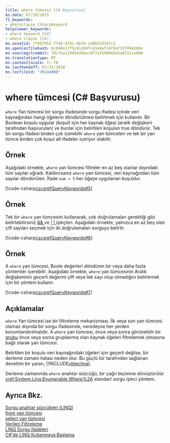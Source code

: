```yaml
---
title: where tümcesi (C# Başvurusu)
ms.date: 07/20/2015
f1_keywords:
- whereclause_CSharpKeyword
helpviewer_keywords:
- where keyword [C#]
- where clause [C#]
ms.assetid: 7f9bf952-7744-4f91-b676-cddb55d107c3
ms.openlocfilehash: bc040e17f5c612b9fc43a9ef24fb6f15f0942b8e
ms.sourcegitcommit: 70c76a12449439bac0f7a359866be5a0311ce960
ms.translationtype: MT
ms.contentlocale: tr-TR
ms.lasthandoff: 07/25/2018
ms.locfileid: "39244000"
---
```

# <a name="where-clause-c-reference"></a>where tümcesi (C# Başvurusu)
`where` Yan tümcesi bir sorgu ifadesinde sorgu ifadesi içinde veri kaynağından hangi öğelerin döndürülmesi belirtmek için kullanılır. Bir Boolean koşulu uygular (*koşul*) için her kaynak öğesi (aralık değişkeni tarafından başvurulan) ve bunlar için belirtilen koşulun true döndürür. Tek bir sorgu ifadesi birden çok içerebilir `where` yan tümceleri ve tek bir yan tümce birden çok koşul alt ifadeler içeriyor olabilir.  
  
## <a name="example"></a>Örnek  
 Aşağıdaki örnekte, `where` yan tümcesi filtreler en az beş olanlar dışındaki tüm sayılar uğradı. Kaldırırsanız `where` yan tümcesi, veri kaynağından tüm sayılar döndürülen. İfade `num < 5` her öğeye uygulanan koşuldur.  
  
 [!code-csharp[cscsrefQueryKeywords#5](../../../csharp/language-reference/keywords/codesnippet/CSharp/where-clause_1.cs)]  
  
## <a name="example"></a>Örnek  
 Tek bir `where` yan tümcesini kullanarak, çok doğrulamaları gerektiği gibi belirtebilirsiniz [ && ](../../../csharp/language-reference/operators/conditional-and-operator.md) ve [ &#124; &#124; ](../../../csharp/language-reference/operators/conditional-or-operator.md) işleçleri. Aşağıdaki örnekte, yalnızca en az beş olan çift sayıları seçmek için iki doğrulamaları sorguyu belirtir.  
  
 [!code-csharp[cscsrefQueryKeywords#6](../../../csharp/language-reference/keywords/codesnippet/CSharp/where-clause_2.cs)]  
  
## <a name="example"></a>Örnek  
 A `where` yan tümcesi, Boole değerleri döndüren bir veya daha fazla yöntemler içerebilir. Aşağıdaki örnekte, `where` yan tümcesinin Aralık değişkeninin geçerli değerini çift veya tek sayı olup olmadığını belirlemek için bir yöntem kullanır.  
  
 [!code-csharp[cscsrefQueryKeywords#7](../../../csharp/language-reference/keywords/codesnippet/CSharp/where-clause_3.cs)]  
  
## <a name="remarks"></a>Açıklamalar  
 `where` Yan tümcesi ise bir filtreleme mekanizması. İlk veya son yan tümcesi olamaz dışında bir sorgu ifadesinde, neredeyse her yerden konumlandırılmalıdır. A `where` yan tümcesi, önce veya sonra görünebilir bir [grubu](../../../csharp/language-reference/keywords/group-clause.md) önce veya sonra gruplanmış olan kaynak öğeleri filtrelemek olmasına bağlı olarak yan tümcesi.  
  
 Belirtilen bir koşulu veri kaynağındaki öğeleri için geçerli değilse, bir derleme zamanı hatası neden olur. Bu güçlü tür tarafından sağlanan denetimi bir yararı, [!INCLUDE[vbteclinq](~/includes/vbteclinq-md.md)].  
  
 Derleme zamanında `where` anahtar sözcüğü, bir çağrı biçimine dönüştürülür <xref:System.Linq.Enumerable.Where%2A> standart sorgu işleci yöntem.  
  
## <a name="see-also"></a>Ayrıca Bkz.  
 [Sorgu anahtar sözcükleri (LINQ)](../../../csharp/language-reference/keywords/query-keywords.md)  
 [from yan tümcesi](../../../csharp/language-reference/keywords/from-clause.md)  
 [select yan tümcesi](../../../csharp/language-reference/keywords/select-clause.md)  
 [Verileri Filtreleme](../../programming-guide/concepts/linq/filtering-data.md)  
 [LINQ Sorgu ifadeleri](../../../csharp/programming-guide/linq-query-expressions/index.md)  
 [C#'de LINQ Kullanmaya Başlama](../../../csharp/programming-guide/concepts/linq/getting-started-with-linq.md)
